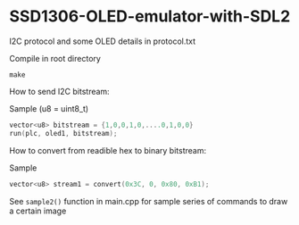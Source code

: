 # SSD1306-OLED-emulator-with-SDL2

I2C protocol and some OLED details in protocol.txt

Compile in root directory

```
make
```

How to send I2C bitstream:

Sample (u8 = uint8_t)
```cpp
vector<u8> bitstream = {1,0,0,1,0,....0,1,0,0}
run(plc, oled1, bitstream);
```

How to convert from readible hex to binary bitstream:

Sample
```cpp
vector<u8> stream1 = convert(0x3C, 0, 0x80, 0xB1);
```

See ```sample2()``` function in main.cpp for sample series of commands to draw a certain image
